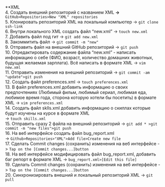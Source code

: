 **XML<br>
 4. Создать внешний репозиторий c названием XML **->** `GitHub>Repositories>New "XML" repositories`<br>
 5. Клонировать репозиторий XML на локальный компьютер -> `git clone ssh-link`<br>
 6. Внутри локального XML создать файл “new.xml” -> `touch new.xml`<br>
 7. Добавить файл под гит -> `git add new.xml`<br>
 8. Закоммитить файл -> `git commit -m "new"`<br>
 9. Отправить файл на внешний GitHub репозиторий -> `git push`<br>
 10. Отредактировать содержание файла “new.xml” - написать информацию о себе (ФИО, возраст, количество домашних животных, будущая желаемая зарплата). Всё написать в формате XML -> `vim new.xml`<br>
 11. Отправить изменения на внешний репозиторий -> `git commit -am "update">git push`<br>
 12. Создать файл preferences.xml -> `touch preferences.xml`<br>
 13. В файл preferences.xml добавить информацию о своих предпочтениях (Любимый фильм, любимый сериал, любимая еда, любимое время года, сторона которую хотели бы посетить) в формате XML -> `vim preferences.xml`<br>
 14. Создать файл sklls.xml добавить информацию о скиллах которые будут изучены на курсе в формате XML<br> -> `touch skills.xml`<br>
 15. Отправить сразу 2 файла на внешний репозиторий -> `git add * >git commit -m "new files">git push`<br>
 16. На веб интерфейсе создать файл bug_report.xml<br> -> `Github>Repositories>"XML">Add file>Create new file`<br>
 17. Сделать Commit changes (сохранить) изменения на веб интерфейсе -> `Tap on the [Commit changes...]button`<br>
 18. На веб интерфейсе модифицировать файл bug_report.xml, добавить баг репорт в формате XML -> `bug_report.xml>[Edit this file]`<br>
 19. Сделать Commit changes (сохранить) изменения на веб интерфейсе -> `Tap on the [Commit changes...]button`<br>
 20. Синхронизировать внешний и локальный репозиторий XML -> `git pull`<br>
